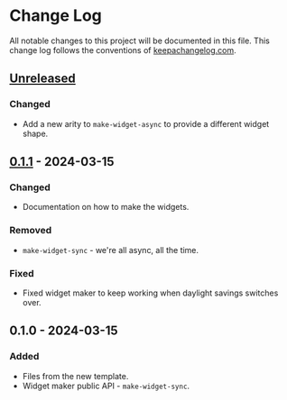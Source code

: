 # Change Log
All notable changes to this project will be documented in this file. This change log follows the conventions of [keepachangelog.com](http://keepachangelog.com/).

## [Unreleased]
### Changed
- Add a new arity to `make-widget-async` to provide a different widget shape.

## [0.1.1] - 2024-03-15
### Changed
- Documentation on how to make the widgets.

### Removed
- `make-widget-sync` - we're all async, all the time.

### Fixed
- Fixed widget maker to keep working when daylight savings switches over.

## 0.1.0 - 2024-03-15
### Added
- Files from the new template.
- Widget maker public API - `make-widget-sync`.

[Unreleased]: https://sourcehost.site/your-name/emacskeys/compare/0.1.1...HEAD
[0.1.1]: https://sourcehost.site/your-name/emacskeys/compare/0.1.0...0.1.1
